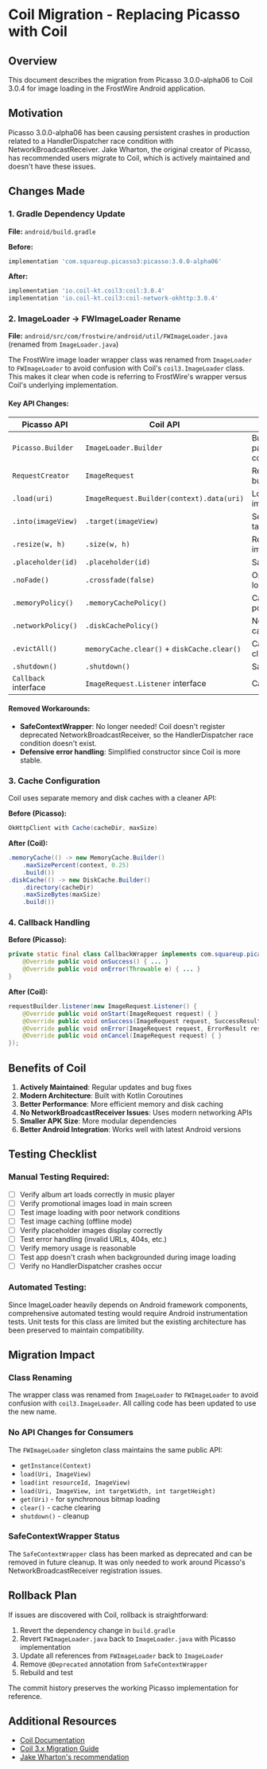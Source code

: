 # Coil Migration - Replacing Picasso with Coil

## Overview
This document describes the migration from Picasso 3.0.0-alpha06 to Coil 3.0.4 for image loading in the FrostWire Android application.

## Motivation
Picasso 3.0.0-alpha06 has been causing persistent crashes in production related to a HandlerDispatcher race condition with NetworkBroadcastReceiver. Jake Wharton, the original creator of Picasso, has recommended users migrate to Coil, which is actively maintained and doesn't have these issues.

## Changes Made

### 1. Gradle Dependency Update
**File:** `android/build.gradle`

**Before:**
```gradle
implementation 'com.squareup.picasso3:picasso:3.0.0-alpha06'
```

**After:**
```gradle
implementation 'io.coil-kt.coil3:coil:3.0.4'
implementation 'io.coil-kt.coil3:coil-network-okhttp:3.0.4'
```

### 2. ImageLoader → FWImageLoader Rename
**File:** `android/src/com/frostwire/android/util/FWImageLoader.java` (renamed from `ImageLoader.java`)

The FrostWire image loader wrapper class was renamed from `ImageLoader` to `FWImageLoader` to avoid confusion with Coil's `coil3.ImageLoader` class. This makes it clear when code is referring to FrostWire's wrapper versus Coil's underlying implementation.

#### Key API Changes:

| Picasso API | Coil API | Notes |
|-------------|----------|-------|
| `Picasso.Builder` | `ImageLoader.Builder` | Builder pattern for configuration |
| `RequestCreator` | `ImageRequest` | Request building |
| `.load(uri)` | `ImageRequest.Builder(context).data(uri)` | Loading images |
| `.into(imageView)` | `.target(imageView)` | Setting target view |
| `.resize(w, h)` | `.size(w, h)` | Resizing images |
| `.placeholder(id)` | `.placeholder(id)` | Same API |
| `.noFade()` | `.crossfade(false)` | Opposite logic |
| `.memoryPolicy()` | `.memoryCachePolicy()` | Cache policies |
| `.networkPolicy()` | `.diskCachePolicy()` | Network/disk cache |
| `.evictAll()` | `memoryCache.clear()` + `diskCache.clear()` | Cache clearing |
| `.shutdown()` | `.shutdown()` | Same API |
| `Callback` interface | `ImageRequest.Listener` interface | Callbacks |

#### Removed Workarounds:
- **SafeContextWrapper**: No longer needed! Coil doesn't register deprecated NetworkBroadcastReceiver, so the HandlerDispatcher race condition doesn't exist.
- **Defensive error handling**: Simplified constructor since Coil is more stable.

### 3. Cache Configuration
Coil uses separate memory and disk caches with a cleaner API:

**Before (Picasso):**
```java
OkHttpClient with Cache(cacheDir, maxSize)
```

**After (Coil):**
```java
.memoryCache(() -> new MemoryCache.Builder()
    .maxSizePercent(context, 0.25)
    .build())
.diskCache(() -> new DiskCache.Builder()
    .directory(cacheDir)
    .maxSizeBytes(maxSize)
    .build())
```

### 4. Callback Handling
**Before (Picasso):**
```java
private static final class CallbackWrapper implements com.squareup.picasso3.Callback {
    @Override public void onSuccess() { ... }
    @Override public void onError(Throwable e) { ... }
}
```

**After (Coil):**
```java
requestBuilder.listener(new ImageRequest.Listener() {
    @Override public void onStart(ImageRequest request) { }
    @Override public void onSuccess(ImageRequest request, SuccessResult result) { }
    @Override public void onError(ImageRequest request, ErrorResult result) { }
    @Override public void onCancel(ImageRequest request) { }
});
```

## Benefits of Coil

1. **Actively Maintained**: Regular updates and bug fixes
2. **Modern Architecture**: Built with Kotlin Coroutines
3. **Better Performance**: More efficient memory and disk caching
4. **No NetworkBroadcastReceiver Issues**: Uses modern networking APIs
5. **Smaller APK Size**: More modular dependencies
6. **Better Android Integration**: Works well with latest Android versions

## Testing Checklist

### Manual Testing Required:
- [ ] Verify album art loads correctly in music player
- [ ] Verify promotional images load in main screen
- [ ] Test image loading with poor network conditions
- [ ] Test image caching (offline mode)
- [ ] Verify placeholder images display correctly
- [ ] Test error handling (invalid URLs, 404s, etc.)
- [ ] Verify memory usage is reasonable
- [ ] Test app doesn't crash when backgrounded during image loading
- [ ] Verify no HandlerDispatcher crashes occur

### Automated Testing:
Since ImageLoader heavily depends on Android framework components, comprehensive automated testing would require Android instrumentation tests. Unit tests for this class are limited but the existing architecture has been preserved to maintain compatibility.

## Migration Impact

### Class Renaming
The wrapper class was renamed from `ImageLoader` to `FWImageLoader` to avoid confusion with `coil3.ImageLoader`. All calling code has been updated to use the new name.

### No API Changes for Consumers
The `FWImageLoader` singleton class maintains the same public API:
- `getInstance(Context)`
- `load(Uri, ImageView)`
- `load(int resourceId, ImageView)`
- `load(Uri, ImageView, int targetWidth, int targetHeight)`
- `get(Uri)` - for synchronous bitmap loading
- `clear()` - cache clearing
- `shutdown()` - cleanup

### SafeContextWrapper Status
The `SafeContextWrapper` class has been marked as deprecated and can be removed in future cleanup. It was only needed to work around Picasso's NetworkBroadcastReceiver registration issues.

## Rollback Plan

If issues are discovered with Coil, rollback is straightforward:

1. Revert the dependency change in `build.gradle`
2. Revert `FWImageLoader.java` back to `ImageLoader.java` with Picasso implementation
3. Update all references from `FWImageLoader` back to `ImageLoader`
4. Remove `@Deprecated` annotation from `SafeContextWrapper`
5. Rebuild and test

The commit history preserves the working Picasso implementation for reference.

## Additional Resources

- [Coil Documentation](https://coil-kt.github.io/coil/)
- [Coil 3.x Migration Guide](https://coil-kt.github.io/coil/upgrading_to_coil3/)
- [Jake Wharton's recommendation](https://github.com/square/picasso/issues/2283#issuecomment-1142415341)
